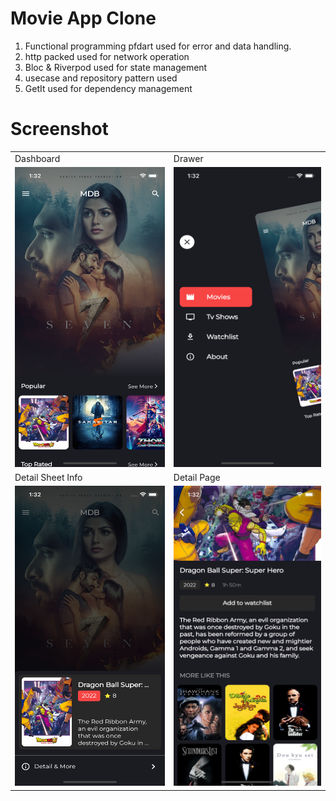 # Movie App Clone
1. Functional programming pfdart used for error and data handling.
2. http packed used for network operation
3. Bloc & Riverpod used for state management
4. usecase and repository pattern used
5. GetIt used for dependency management 

# Screenshot 
<table>
  <tr>
    <td>Dashboard</td>
     <td>Drawer</td>
  </tr>
  <tr>
    <td><img src="./screenshot/ss1.png" width=270 height=480></td>
    <td><img src="./screenshot/ss2.png" width=270 height=480></td>
   </tr>
  <tr>
    
   <td>Detail Sheet Info</td>
   <td>Detail Page</td>
  </tr>
  <tr>
   <td><img src="./screenshot/ss3.png" width=270 height=480></td>
    <td><img src="./screenshot/ss4.png" width=270 height=480></td>
  
  </tr>
 </table>